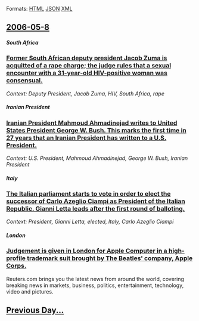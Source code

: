 
Formats: [HTML](2006/05/8/index.html)  [JSON](2006/05/8/index.json)  [XML](2006/05/8/index.xml)  

## [2006-05-8](/news/2006/05/8/index.md)

##### South Africa
### [ Former South African deputy president Jacob Zuma is acquitted of a rape charge; the judge rules that a sexual encounter with a 31-year-old HIV-positive woman was consensual. ](/news/2006/05/8/former-south-african-deputy-president-jacob-zuma-is-acquitted-of-a-rape-charge-the-judge-rules-that-a-sexual-encounter-with-a-31-year-old.md)
_Context: Deputy President, Jacob Zuma, HIV, South Africa, rape_

##### Iranian President
### [ Iranian President Mahmoud Ahmadinejad writes to United States President George W. Bush. This marks the first time in 27 years that an Iranian President has written to a U.S. President. ](/news/2006/05/8/iranian-president-mahmoud-ahmadinejad-writes-to-united-states-president-george-w-bush-this-marks-the-first-time-in-27-years-that-an-irani.md)
_Context: U.S. President, Mahmoud Ahmadinejad, George W. Bush, Iranian President_

##### Italy
### [ The Italian parliament starts to vote in order to elect the successor of Carlo Azeglio Ciampi as President of the Italian Republic. Gianni Letta leads after the first round of balloting.](/news/2006/05/8/the-italian-parliament-starts-to-vote-in-order-to-elect-the-successor-of-carlo-azeglio-ciampi-as-president-of-the-italian-republic-gianni.md)
_Context: President, Gianni Letta, elected, Italy, Carlo Azeglio Ciampi_

##### London
### [ Judgement is given in London for Apple Computer in a high-profile trademark suit brought by The Beatles' company, Apple Corps. ](/news/2006/05/8/judgement-is-given-in-london-for-apple-computer-in-a-high-profile-trademark-suit-brought-by-the-beatles-company-apple-corps.md)
Reuters.com brings you the latest news from around the world, covering breaking news in markets, business, politics, entertainment, technology, video and pictures.

## [Previous Day...](/news/2006/05/7/index.md)

